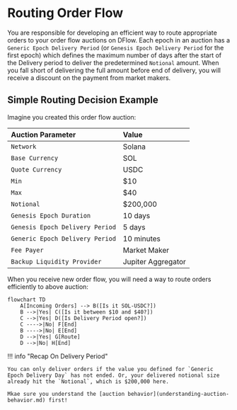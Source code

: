 # Routing Order Flow

You are responsible for developing an efficient way to route appropriate orders to your order flow auctions on DFlow. Each epoch in an auction has a `Generic Epoch Delivery Period` (or `Genesis Epoch Delivery Period` for the first epoch) which defines the maximum number of days after the start of the Delivery period to deliver the predetermined `Notional` amount. When you fall short of delivering the full amount before end of delivery, you will receive a discount on the payment from market makers.

## Simple Routing Decision Example

Imagine you created this order flow auction:

| Auction Parameter               | Value              |
| :------------------------------ | :----------------- |
| `Network`                       | Solana             |
| `Base Currency`                 | SOL                |
| `Quote Currency`                | USDC               |
| `Min`                           | $10                |
| `Max`                           | $40                |
| `Notional`                      | $200,000           |
| `Genesis Epoch Duration`        | 10 days            |
| `Genesis Epoch Delivery Period` | 5 days             |
| `Generic Epoch Delivery Period` | 10 minutes         |
| `Fee Payer`                     | Market Maker       |
| `Backup Liquidity Provider`     | Jupiter Aggregator |

When you receive new order flow, you will need a way to route orders efficiently to above auction:

```mermaid
flowchart TD
    A[Incoming Orders] --> B([Is it SOL-USDC?])
    B -->|Yes| C([Is it between $10 and $40?])
    C -->|Yes| D([Is Delivery Period open?])
    C ---->|No| F[End]
    B ---->|No| E[End]
    D -->|Yes| G[Route]
    D -->|No| H[End]
```

!!! info "Recap On Delivery Period"

    You can only deliver orders if the value you defined for `Generic Epoch Delivery Day` has not ended. Or, your delivered notional size already hit the `Notional`, which is $200,000 here.

    Mkae sure you understand the [auction behavior](understanding-auction-behavior.md) first!

